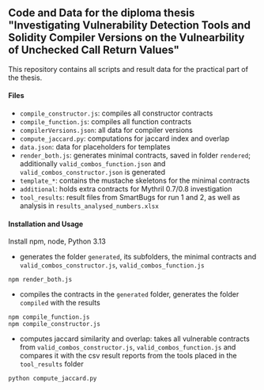 
## Code and Data for the diploma thesis "Investigating Vulnerability Detection Tools and Solidity Compiler Versions on the Vulnearbility of Unchecked Call Return Values"

This repository contains all scripts and result data for the practical part of the thesis.

#### Files
- ``compile_constructor.js``: compiles all constructor contracts
- ``compile_function.js``: compiles all function contracts
- ``compilerVersions.json``: all data for compiler versions
- ``compute_jaccard.py``: computations for jaccard index and overlap
- ``data.json``: data for placeholders for templates
- ``render_both.js``: generates minimal contracts, saved in folder ``rendered``; additionally ``valid_combos_function.json`` and ``valid_combos_constructor.json`` is generated
-  ``template_*``: contains the mustache skeletons for the minimal contracts
- ``additional``: holds extra contracts for Mythril 0.7/0.8 investigation
- ``tool_results``: result files from SmartBugs for run 1 and 2, as well as analysis in ``results_analysed_numbers.xlsx``

#### Installation and Usage
Install npm, node, Python 3.13


* generates the folder ``generated``, its subfolders, the minimal contracts and ``valid_combos_constructor.js``, ``valid_combos_function.js``
```console
npm render_both.js
```
* compiles the contracts in the ``generated`` folder, generates the folder ``compiled`` with the results
```console
npm compile_function.js
npm compile_constructor.js
```

* computes jaccard similarity and overlap: takes all vulnerable contracts from ``valid_combos_constructor.js``, ``valid_combos_function.js`` and compares it with the csv result reports from the tools placed in the ``tool_results`` folder
```console
python compute_jaccard.py
```
